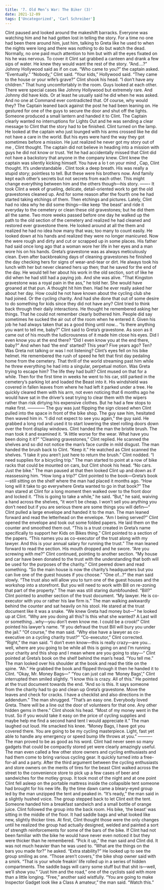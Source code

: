```yaml
---
title: '7. Old Men’s War: The Biker (3)'
date: 2021-12-09
tags: ['Uncategorized', 'Carl Schreiber']
---
```


Clint paused and looked around the makeshift barracks.  Everyone was watching him and he had gotten lost in telling the story.  For a time no one had been there around him, just him, talking to Greta like he used to when the nights were long and there was nothing to do but watch the dead. Normally, no one paid much attention to him but with all the eyes fixated on his he  was nervous.  To cover it Clint sat grabbed a canteen and drank a few sips of water.  He knew they would want the rest of the story. “And….?” Johnny Hollywood said as if on cue. “Who came to you?” the captain asked.  “Eventually.” “Nobody,” Clint said. “Your kids,” Hollywood said.  “They came to the house or your wife’s grave?” Clint shook his head.  “I don’t have any children.” That hung uncomfortably in the room.  Guys looked at each other.  There were special cases like Johnny Hollywood but extremely rare.  And Johnny did have kids.  Or at least he usually said he did when he was asked.  And no one at Command ever contradicted that.  Of course, why would they? The Captain leaned back against the post he had been leaning on.  He gestured for one of the guys to secure the door and shut off the lights.  Someone produced a small lantern and handed it to Clint.  The Captain clearly wanted no interruptions for Lights Out and he was sending a clear message to Clint that the story had to be finished. Clint turned on the lamp.  He looked at the captain who just lounged with his arms crossed like he did not have a care in the world.  But his eyes were hard the way they got sometimes before a mission. He just realized he never got my story out of me , Clint thought.  The captain did not believe in heading into a mission with guys he did not know or trust.  Yet he had accidentally missed that Clint did not have a backstory that anyone in the company knew.  Clint knew the captain was silently kicking himself. You have a lo t on your mind , Cap, Clint thought. It’s understandable . Clint took a deep breath.  His was really a stupid story; pointless to tell.  But these were his brothers now.  And family kept each other’s secrets but not secrets from each other.  This might change everything between him and the others though—his story. ——- It took Clint a week of grueling, delicate, detail-oriented work to get the old gravestones cleaned up.  And for some reason after the fourth one he had started taking etchings of them.  Then etchings and pictures.  Lately, Clint had no idea why he did some things—like keep ‘the beast’ and ride it everyday to the cemetery or clean these old gravestones; but he did them all the same. Two more weeks passed before one day he walked up the path to the old section of the cemetery and realized he had cleaned and restored ever gravestone there.  He looked around at all the them and realized he had no idea how many that was; too many to count easily.  He looked down at his hands and realized they were no longer manicured.  Now the were rough and dirty and cut or scrapped up in some places.  His father had said once long ago that a woman wore her life in her eyes and a man wore his on his hands. Greta’s gravestone was as always meticulously clean.  Even after backbreaking days of cleaning gravestones he finished the day checking hers for signs of wear-and-tear or dirt.  He always took his lunch with her but never cleaned hers up then; that he saved for the end of the day.  He would tell her about his work in the old section, sort of like he did when he had still had a paying job.  And she was alive. “That Kingston gravestone was a royal pain in the ass,” he told her.  She would have groaned at that pun.  A thought hit him then.  Had he ever really asked her about her day.  How could he not have known about the cycling club she had joined.  Or the cycling charity.  And had she done that out of some desire to do something for kids since they did not have any? Clint tried to think back through their daily interactions.   He thought he remembered asking her things.  That he could not remember clearly bothered him.  People did say sometimes he sucked the air out of the room when he entered it.  Given his job he had always taken that as a good thing until now… “Is there anything you want to tell me, baby?” Clint said to Greta’s gravestone.  As soon as it came out of his mouth the ludicrousness of it made him close his eyes. Did I even know you at the end there? “Did I even know you at the end there, baby?”  And when had ‘the end’ started?  This year?  Five years ago?  Ten? Was Greta not talking or was I not listening? Clint’s eyes fell on his bike helmet.  He remembered the rush of speed he felt that first day pedaling home from the cemetery.  That thrill of the world streaming past him while he threw everything he had into a singular, perpetual motion.  Was Greta trying to escape him?  The life they had built? Clint mused on that for a while.  Then for the first time in weeks he went to his car, still parked in the cemetery’s parking lot and loaded the Beast into it.  His windshield was covered in fallen leaves from where he had left it parked under a tree.  He quickly cleared them with his arm, not even noticing  that 6 months ago he would have sat in the driver’s seat trying to clear them with the wipers rather than risk dirtying his expensive clothes. But he had a few stops to make first. ———— The guy was just flipping the sign closed when Clint pulled into the space in front of the bike shop.  The guy saw him, hesitated then waved him in. “I did not expect to see you again,” the guy said.  He grabbed a long rod and used it to start lowering the steel rolling doors down over the front display windows. Clint handed the man the bristle brush.  The man took it and examined it.  “A little worse for the wear.  What have you been doing it it?” “Cleaning gravestones,” Clint replied.  He scanned the shelves and so did not notice the man’s face curdle in mild disgust. The man handed the brush back to Clint. “Keep it.”  He watched as Clint scanned the shelves.  “I take it you aren’t just here to return the brush.” Clint nodded.  “I need supplies for a bicycling trip.”  The man started to point at a row of bike racks that could be mounted on cars, but Clint shook his head. “No cars.  Just the bike.” The man paused at that then looked Clint up and down as if reassessing him.  “How long a trip?” Clint pointed to the book—Greta’s book—still sitting on the shelf where the man had placed it months ago.  “How long will it take to go everywhere Greta wanted to go in that book?” The man stared at Clint for a long moment then walked over to the front door and locked it.  “This is going to take a while,” he said.  “But,” he said, waiving a hand across the shelves, “it won’t be cheap.  I won’t sell you anything you don’t need but if you are serious there are some things you will defin—“ Clint pulled a large envelope and handed it to the man.  The man leaned forward and read the letterhead on the envelope.  “Am I being served?” Clint opened the envelope and took out some folded papers.  He laid them on the counter and smoothed them out.  “This is a trust created in Greta’s name specifically to support her Kids on Bikes thing.”  Clint pointed to a section of the papers.  “This names you as co-executor of the trust along with my lawyer.  And this is your annual salary for running the trust.” The man leaned forward to read the section.  His mouth dropped and he swore.  “Are you screwing with me?” Clint continued, pointing to another section.  “My house and car have been donated to the trust with the understanding that both will be used for the purposes of the charity.”  Clint peered down and read something.  “So the main house is now the charity’s headquarters but you can live one of the guest houses if you choose.” “One of…?” the man said slowly. “The trust also will allow you to turn one of the guest houses and the workshop into a storefront.  But you will need to work with Bill on re-zoning that part of the property.” The man was still staring dumbfounded.  “Bill?” Clint pointed to another section of the trust document.  “My lawyer.  He is co-executor with you or rather his law firm is.” The man walking awkwardly behind the counter and sat heavily on his stool.  He stared at the trust document like it was a snake.  “We knew Greta had money but—“ he looked up at Clint.  “Why are you doing all this?  Is this what she wanted? A Last will or something…why—you don’t even know me.  I could be a crook!” Clint pointed his lawyer’s name.  “If you defraud the trust Bill will bury you under the jail.” “Of course,” the man said.  “Why else have a lawyer as co-executive on a cycling charity trust?” “Co-executor,” Clint corrected. “Right,” the man said.  “I don’t even know—this is really crazy—are you…well, where are you going to be while all this is going on and I’m running your charity and this shop and I mean where are you going to stay—“ Clint pointed at Greta’s book on the shelf behind the man’s head.  “You tell me.” The man looked over his shoulder at the book and read the title on the spine.  “Ah.” He grabbed the book and flipped through it then he handed it to Clint.  “Okay, Mr. Money Bags—“ “You can just call me ‘Money Bags’,” Clint interrupted then smiled slightly.  “I know this is crazy.  All of this.”  He pointed at the trust document towards the end.  “And so is this.  It says someone from the charity had to go and clean up Greta’s gravestone.  Move the leaves and check for cracks.  I have a checklist and also directions in the addendum.” The man shrugged.  “That’s an easy one.  Everybody loved Greta.  There will be a line out the door of volunteers for that one.  Any other hidden gems in there.” Clint shook his head.  “Most of my money went in the trust.  So if you would take it easy on the price of cycling supplies and maybe help me find a second hand tent I would appreciate it.” The man laughed out loud.  He smacked his knee.  “Money Bags, I have got you covered there.  You are going to be my cycling masterpiece.  Light, fast yet able to handle any emergency or speed bump life throws at you.” ———- The man proved to be as good as his word.  Clint had never seen so many gadgets that could be compactly stored yet were clearly amazingly useful.  The man even called a few other store owners and cycling enthusiasts and had them come to bring various cycling gear. It quickly turned into a free-for-all and a party.  After the third argument between the cycling enthusiasts and store owners on the merits of tires for the beast Clint walked across the street to the convenience store to pick up a few cases of beer and sandwiches for the motley group. It took most of the night and at one point Clint fell asleep on the portable mattress inside the collapsible tent someone had brought for his new life.  By the time dawn came a bleary-eyed group led by the man unzipped the tent and peaked in. “It’s ready,” the man said in a slightly hushed voice.  The group stepped back to let Clint exit the tent.  Someone handed him a breakfast sandwich and a small bottle of orange juice. Clint followed the group into the back room.  His bike, ‘the beast’ was sitting in the middle of the floor.  It had saddle bags and what looked like new, slightly thicker tires.  At first, Clint thought those were the only changes until he realized the group had actually designed, welded and painted a sort of strength reinforcements for some of the bars of the bike.  If Clint had not been familiar with the bike he would have never even noticed it but they were thicker than he remembered. “Pick it up,” the man said and Clint did.  It was not much heavier than he was used to. “What are the things on the bars you made for?” he asked.  “Extra stability?” He looked up to see the group smiling as one.  “Those aren’t covers,” the bike shop owner said with a smirk.  “That is your whole freakin’ life rolled up in a series of hidden compartments.  The saddle bags will carry some stuff but that shit is—well, we’ll show you.” “Just him and the road,” one of the cyclists said with more than a little longing. “Free,” another said wistfully. “You are going to make Inspector Gadget look like a Class A amateur,” the man said.  “Watch this.”
